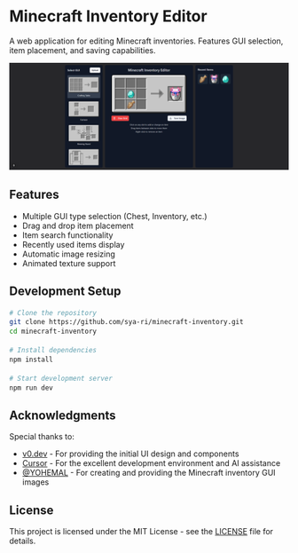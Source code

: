 # Minecraft Inventory Editor

A web application for editing Minecraft inventories. Features GUI selection, item placement, and saving capabilities.

[![](preview.png)](https://minecraft-inventory.s7a.dev)

## Features

- Multiple GUI type selection (Chest, Inventory, etc.)
- Drag and drop item placement
- Item search functionality
- Recently used items display
- Automatic image resizing
- Animated texture support

## Development Setup

```bash
# Clone the repository
git clone https://github.com/sya-ri/minecraft-inventory.git
cd minecraft-inventory

# Install dependencies
npm install

# Start development server
npm run dev
```

## Acknowledgments

Special thanks to:
- [v0.dev](https://v0.dev/) - For providing the initial UI design and components
- [Cursor](https://cursor.sh/) - For the excellent development environment and AI assistance
- [@YOHEMAL](https://github.com/YOHEMAL) - For creating and providing the Minecraft inventory GUI images

## License

This project is licensed under the MIT License - see the [LICENSE](./LICENSE) file for details. 